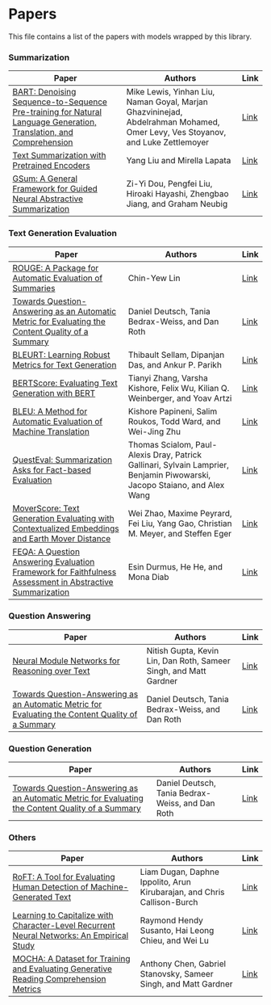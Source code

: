 # Papers
This file contains a list of the papers with models wrapped by this library.

### Summarization
|Paper|Authors|Link|
|-|-|-|
|[BART: Denoising Sequence-to-Sequence Pre-training for Natural Language Generation, Translation, and Comprehension](https://arxiv.org/abs/1910.13461)|Mike Lewis, Yinhan Liu, Naman Goyal, Marjan Ghazvininejad, Abdelrahman Mohamed, Omer Levy, Ves Stoyanov, and Luke Zettlemoyer|[Link](models/lewis2020/Readme.md)|
|[Text Summarization with Pretrained Encoders](https://arxiv.org/abs/1908.08345)|Yang Liu and Mirella Lapata|[Link](models/liu2019/Readme.md)|
|[GSum: A General Framework for Guided Neural Abstractive Summarization](https://arxiv.org/abs/2010.08014)|Zi-Yi Dou, Pengfei Liu, Hiroaki Hayashi, Zhengbao Jiang, and Graham Neubig|[Link](models/dou2021/Readme.md)|

### Text Generation Evaluation
|Paper|Authors|Link|
|-|-|-|
|[ROUGE: A Package for Automatic Evaluation of Summaries](https://aclanthology.org/W04-1013/)|Chin-Yew Lin|[Link](models/sacrerouge/Readme.md)|
|[Towards Question-Answering as an Automatic Metric for Evaluating the Content Quality of a Summary](https://arxiv.org/abs/2010.00490)|Daniel Deutsch, Tania Bedrax-Weiss, and Dan Roth|[Link](models/deutsch2021/Readme.md)|
|[BLEURT: Learning Robust Metrics for Text Generation](https://arxiv.org/abs/2004.04696)|Thibault Sellam, Dipanjan Das, and Ankur P. Parikh|[Link](models/sellam2020/Readme.md)|
|[BERTScore: Evaluating Text Generation with BERT](https://arxiv.org/abs/1904.09675)|Tianyi Zhang, Varsha Kishore, Felix Wu, Kilian Q. Weinberger, and Yoav Artzi|[Link](models/zhang2020/Readme.md)|
|[BLEU: A Method for Automatic Evaluation of Machine Translation](https://aclanthology.org/P02-1040/)|Kishore Papineni, Salim Roukos, Todd Ward, and Wei-Jing Zhu|[Link](models/papineni2002/Readme.md)|
|[QuestEval: Summarization Asks for Fact-based Evaluation](https://arxiv.org/abs/2103.12693)|Thomas Scialom, Paul-Alexis Dray, Patrick Gallinari, Sylvain Lamprier, Benjamin Piwowarski, Jacopo Staiano, and Alex Wang|[Link](models/scialom2021/Readme.md)|
|[MoverScore: Text Generation Evaluating with Contextualized Embeddings and Earth Mover Distance](https://aclanthology.org/D19-1053/)|Wei Zhao, Maxime Peyrard, Fei Liu, Yang Gao, Christian M. Meyer, and Steffen Eger|[Link](models/zhao2019/Readme.md)|
|[FEQA: A Question Answering Evaluation Framework for Faithfulness Assessment in Abstractive Summarization](https://aclanthology.org/2020.acl-main.454/)|Esin Durmus, He He, and Mona Diab|[Link](models/durmus2020/Readme.md)|

### Question Answering
|Paper|Authors|Link|
|-|-|-|
|[Neural Module Networks for Reasoning over Text](https://arxiv.org/abs/1912.04971)|Nitish Gupta, Kevin Lin, Dan Roth, Sameer Singh, and Matt Gardner|[Link](models/gupta2020/Readme.md)|
|[Towards Question-Answering as an Automatic Metric for Evaluating the Content Quality of a Summary](https://arxiv.org/abs/2010.00490)|Daniel Deutsch, Tania Bedrax-Weiss, and Dan Roth|[Link](models/deutsch2021/Readme.md)|

### Question Generation
|Paper|Authors|Link|
|-|-|-|
|[Towards Question-Answering as an Automatic Metric for Evaluating the Content Quality of a Summary](https://arxiv.org/abs/2010.00490)|Daniel Deutsch, Tania Bedrax-Weiss, and Dan Roth|[Link](models/deutsch2021/Readme.md)|

### Others
|Paper|Authors|Link|
|-|-|-|
|[RoFT: A Tool for Evaluating Human Detection of Machine-Generated Text](https://arxiv.org/abs/2010.03070)|Liam Dugan, Daphne Ippolito, Arun Kirubarajan, and Chris Callison-Burch|[Link](models/dugan2020/Readme.md)|
|[Learning to Capitalize with Character-Level Recurrent Neural Networks: An Empirical Study](https://aclanthology.org/D16-1225/)|Raymond Hendy Susanto, Hai Leong Chieu, and Wei Lu|[Link](models/susanto2016/Readme.md)|
|[MOCHA: A Dataset for Training and Evaluating Generative Reading Comprehension Metrics](https://arxiv.org/abs/2010.03636)|Anthony Chen, Gabriel Stanovsky, Sameer Singh, and Matt Gardner|[Link](models/chen2020/Readme.md)|

